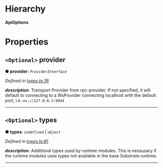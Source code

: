 

# Hierarchy

**ApiOptions**

# Properties

<a id="provider"></a>

## `<Optional>` provider

**● provider**: *`ProviderInterface`*

*Defined in [types.ts:76](https://github.com/polkadot-js/api/blob/a69cff1/packages/api/src/types.ts#L76)*

*__description__*: Transport Provider from rpc-provider. If not specified, it will default to connecting to a WsProvider connecting localhost with the default port, i.e. `ws://127.0.0.1:9944`

___
<a id="types"></a>

## `<Optional>` types

**● types**: *`undefined` | `object`*

*Defined in [types.ts:81](https://github.com/polkadot-js/api/blob/a69cff1/packages/api/src/types.ts#L81)*

*__description__*: Additional types used by runtime modules. This is nessusary if the runtime modules uses types not available in the base Substrate runtime.

___

